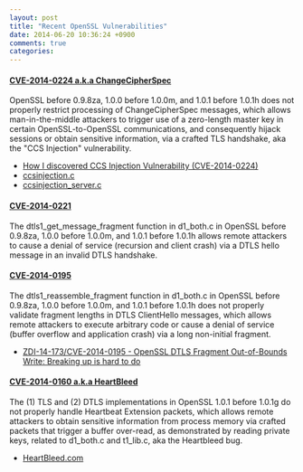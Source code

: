 ```yaml
---
layout: post
title: "Recent OpenSSL Vulnerabilities"
date: 2014-06-20 10:36:24 +0900
comments: true
categories: 
---
```


#### [CVE-2014-0224 a.k.a ChangeCipherSpec](https://cve.mitre.org/cgi-bin/cvename.cgi?name=CVE-2014-0224)

OpenSSL before 0.9.8za, 1.0.0 before 1.0.0m, and 1.0.1 before 1.0.1h does not properly restrict processing of ChangeCipherSpec messages, which allows man-in-the-middle attackers to trigger use of a zero-length master key in certain OpenSSL-to-OpenSSL communications, and consequently hijack sessions or obtain sensitive information, via a crafted TLS handshake, aka the "CCS Injection" vulnerability.

* [How I discovered CCS Injection Vulnerability (CVE-2014-0224)](http://ccsinjection.lepidum.co.jp/blog/2014-06-05/CCS-Injection-en/index.html)
* [ccsinjection.c](https://gist.github.com/rcvalle/71f4b027d61a78c42607)
* [ccsinjection_server.c](https://gist.github.com/rcvalle/585e12e4d5d3b658cd3d)


#### [CVE-2014-0221](https://cve.mitre.org/cgi-bin/cvename.cgi?name=CVE-2014-0221)

The dtls1_get_message_fragment function in d1_both.c in OpenSSL before 0.9.8za, 1.0.0 before 1.0.0m, and 1.0.1 before 1.0.1h allows remote attackers to cause a denial of service (recursion and client crash) via a DTLS hello message in an invalid DTLS handshake.

#### [CVE-2014-0195](https://cve.mitre.org/cgi-bin/cvename.cgi?name=CVE-2014-0195)

The dtls1_reassemble_fragment function in d1_both.c in OpenSSL before 0.9.8za, 1.0.0 before 1.0.0m, and 1.0.1 before 1.0.1h does not properly validate fragment lengths in DTLS ClientHello messages, which allows remote attackers to execute arbitrary code or cause a denial of service (buffer overflow and application crash) via a long non-initial fragment.

* [ZDI-14-173/CVE-2014-0195 - OpenSSL DTLS Fragment Out-of-Bounds Write: Breaking up is hard to do](http://h30499.www3.hp.com/t5/HP-Security-Research-Blog/ZDI-14-173-CVE-2014-0195-OpenSSL-DTLS-Fragment-Out-of-Bounds/ba-p/6501002#.U5ER15SSyYl)

#### [CVE-2014-0160 a.k.a HeartBleed](https://cve.mitre.org/cgi-bin/cvename.cgi?name=CVE-2014-0160)

The (1) TLS and (2) DTLS implementations in OpenSSL 1.0.1 before 1.0.1g do not properly handle Heartbeat Extension packets, which allows remote attackers to obtain sensitive information from process memory via crafted packets that trigger a buffer over-read, as demonstrated by reading private keys, related to d1_both.c and t1_lib.c, aka the Heartbleed bug.

* [HeartBleed.com](http://heartbleed.com/)
